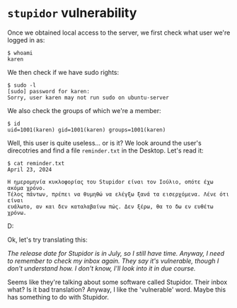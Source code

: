 # `stupidor` vulnerability

Once we obtained local access to the server, we first check what user we're logged in as:


```
$ whoami
karen
```

We then check if we have sudo rights:

```
$ sudo -l
[sudo] password for karen: 
Sorry, user karen may not run sudo on ubuntu-server
```

We also check the groups of which we're a member:

```
$ id
uid=1001(karen) gid=1001(karen) groups=1001(karen)
```

Well, this user is quite useless... or is it? We look around the user's direcotries and find a file `reminder.txt` in the Desktop. Let's read it:

```
$ cat reminder.txt 
April 23, 2024

Η ημερομηνία κυκλοφορίας του Stupidor είναι τον Ιούλιο, οπότε έχω ακόμα χρόνο. 
Τέλος πάντων, πρέπει να θυμηθώ να ελέγξω ξανά τα εισερχόμενα. Λένε ότι είναι 
ευάλωτο, αν και δεν καταλαβαίνω πώς. Δεν ξέρω, θα το δω εν ευθέτω χρόνω.
```

D:

Ok, let's try translating this:

*The release date for Stupidor is in July, so I still have time. Anyway, I need to remember to check my inbox again. They say it's vulnerable, though I don't understand how. I don't know, I'll look into it in due course.*

Seems like they're talking about some software called Stupidor. Their inbox what? Is it bad translation? Anyway, I like the 'vulnerable' word. Maybe this has something to do with Stupidor.
